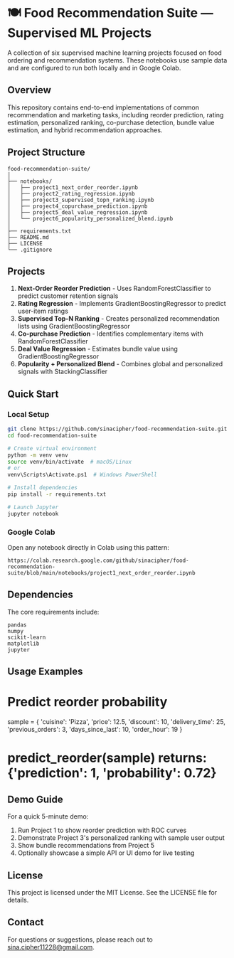 # 🍽️ Food Recommendation Suite — Supervised ML Projects

A collection of six supervised machine learning projects focused on food ordering and recommendation systems. These notebooks use sample data and are configured to run both locally and in Google Colab.

## Overview

This repository contains end-to-end implementations of common recommendation and marketing tasks, including reorder prediction, rating estimation, personalized ranking, co-purchase detection, bundle value estimation, and hybrid recommendation approaches.

## Project Structure

```
food-recommendation-suite/
│
├── notebooks/              
│   ├── project1_next_order_reorder.ipynb
│   ├── project2_rating_regression.ipynb
│   ├── project3_supervised_topn_ranking.ipynb
│   ├── project4_copurchase_prediction.ipynb
│   ├── project5_deal_value_regression.ipynb
│   └── project6_popularity_personalized_blend.ipynb
│
├── requirements.txt
├── README.md
├── LICENSE
└── .gitignore
```

## Projects

1. **Next-Order Reorder Prediction** - Uses RandomForestClassifier to predict customer retention signals
2. **Rating Regression** - Implements GradientBoostingRegressor to predict user-item ratings
3. **Supervised Top-N Ranking** - Creates personalized recommendation lists using GradientBoostingRegressor
4. **Co-purchase Prediction** - Identifies complementary items with RandomForestClassifier
5. **Deal Value Regression** - Estimates bundle value using GradientBoostingRegressor
6. **Popularity + Personalized Blend** - Combines global and personalized signals with StackingClassifier

## Quick Start

### Local Setup
```bash
git clone https://github.com/sinacipher/food-recommendation-suite.git
cd food-recommendation-suite

# Create virtual environment
python -m venv venv
source venv/bin/activate  # macOS/Linux
# or
venv\Scripts\Activate.ps1  # Windows PowerShell

# Install dependencies
pip install -r requirements.txt

# Launch Jupyter
jupyter notebook
```

### Google Colab
Open any notebook directly in Colab using this pattern:
```
https://colab.research.google.com/github/sinacipher/food-recommendation-suite/blob/main/notebooks/project1_next_order_reorder.ipynb
```

## Dependencies

The core requirements include:
```
pandas
numpy
scikit-learn
matplotlib
jupyter

```

## Usage Examples

# Predict reorder probability
sample = {
    'cuisine': 'Pizza',
    'price': 12.5,
    'discount': 10,
    'delivery_time': 25,
    'previous_orders': 3,
    'days_since_last': 10,
    'order_hour': 19
}
# predict_reorder(sample) returns: {'prediction': 1, 'probability': 0.72}

## Demo Guide

For a quick 5-minute demo:
1. Run Project 1 to show reorder prediction with ROC curves
2. Demonstrate Project 3's personalized ranking with sample user output
3. Show bundle recommendations from Project 5
4. Optionally showcase a simple API or UI demo for live testing

## License

This project is licensed under the MIT License. See the LICENSE file for details.

## Contact

For questions or suggestions, please reach out to [sina.cipher11228@gmail.com](mailto:sina.cipher11228@gmail.com).
